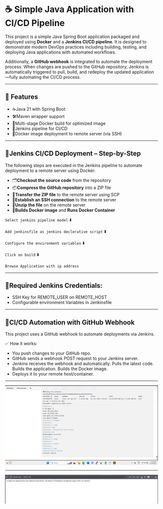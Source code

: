 # ☕ Simple Java Application with CI/CD Pipeline

This project is a simple Java Spring Boot application packaged and deployed using **Docker** and a **Jenkins CI/CD pipeline**. It is designed to demonstrate modern DevOps practices including building, testing, and deploying Java applications with automated workflows.

Additionally, a **GitHub webhook** is integrated to automate the deployment process. When changes are pushed to the GitHub repository, Jenkins is automatically triggered to pull, build, and redeploy the updated application—fully automating the CI/CD process.

---
## 🧱 Features
- ☕Java 21 with Spring Boot
- 🛠️Maven wrapper support
- 🐳Multi-stage Docker build for optimized image
- 🔁Jenkins pipeline for CI/CD
- 🚀Docker image deployment to remote server (via SSH)

---
## 🚀Jenkins CI/CD Deployment – Step-by-Step
The following steps are executed in the Jenkins pipeline to automate deployment to a remote server using Docker:
- 🗂️**Checkout the source code** from the repository
- 📦**Compress the GitHub repository** into a ZIP file
- 🚀**Transfer the ZIP file** to the remote server using SCP
- 🔐**Establish an SSH connection** to the remote server
- 📂**Unzip the file** on the remote server
- 🐋**Builds Docker image** and **Runs Docker Container**

`Select jenkins pipeline model`
              ⬇️

`Add jenkinsfile as jenkins declerative script`
              ⬇️

`Configure the environment variables`
              ⬇️

`Click on build`
              ⬇️

`Browse Application with ip address`

  ---
## 🔐Required Jenkins Credentials:
- SSH Key for REMOTE_USER on REMOTE_HOST
- Configurable environment Variables in Jenkinsfile

---
## 🔁CI/CD Automation with GitHub Webhook
This project uses a GitHub webhook to automate deployments via Jenkins.

✅ How it works:
- You push changes to your GitHub repo.
- GitHub sends a webhook POST request to your Jenkins server.
- Jenkins receives the webhook and automatically:
        Pulls the latest code.
        Builds the application.
        Builds the Docker image.
- Deploys it to your remote host/container.

---
![image alt](https://github.com/Pranaykokkonda/simple-java-app/blob/c87e683f52ed34a01523881926de84a5dde0d87b/Img1.jpg)

---

![image alt](https://github.com/Pranaykokkonda/simple-java-app/blob/c87e683f52ed34a01523881926de84a5dde0d87b/Img2.jpg)
